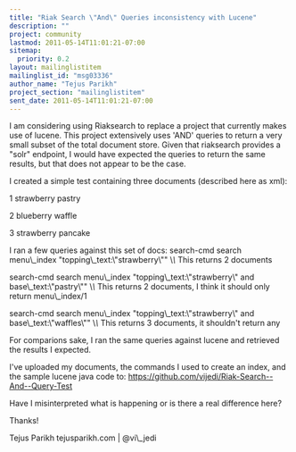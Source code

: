```yaml
---
title: "Riak Search \"And\" Queries inconsistency with Lucene"
description: ""
project: community
lastmod: 2011-05-14T11:01:21-07:00
sitemap:
  priority: 0.2
layout: mailinglistitem
mailinglist_id: "msg03336"
author_name: "Tejus Parikh"
project_section: "mailinglistitem"
sent_date: 2011-05-14T11:01:21-07:00
---
```



I am considering using Riaksearch to replace a project that currently makes use 
of lucene. This project extensively uses 'AND' queries to return a very small 
subset of the total document store. Given that riaksearch provides a "solr" 
endpoint, I would have expected the queries to return the same results, but 
that does not appear to be the case.

I created a simple test containing three documents (described here as xml):

1
strawberry
pastry


2
blueberry
waffle


3
strawberry
pancake


I ran a few queries against this set of docs:
search-cmd search menu\\_index "topping\\_text:\\"strawberry\\""
\\*\\* This returns 2 documents

search-cmd search menu\\_index "topping\\_text:\\"strawberry\\" and 
base\\_text:\\"pastry\\""
\\*\\* This returns 2 documents, I think it should only return menu\\_index/1

search-cmd search menu\\_index "topping\\_text:\\"strawberry\\" and 
base\\_text:\\"waffles\\""
\\*\\* This returns 3 documents, it shouldn't return any

For comparions sake, I ran the same queries against lucene and retrieved the 
results I expected.

I've uploaded my documents, the commands I used to create an index, and the 
sample lucene java code to: 
https://github.com/vijedi/Riak-Search--And--Query-Test 

Have I misinterpreted what is happening or is there a real difference here?

Thanks!

Tejus Parikh
tejusparikh.com | @vi\\_jedi

